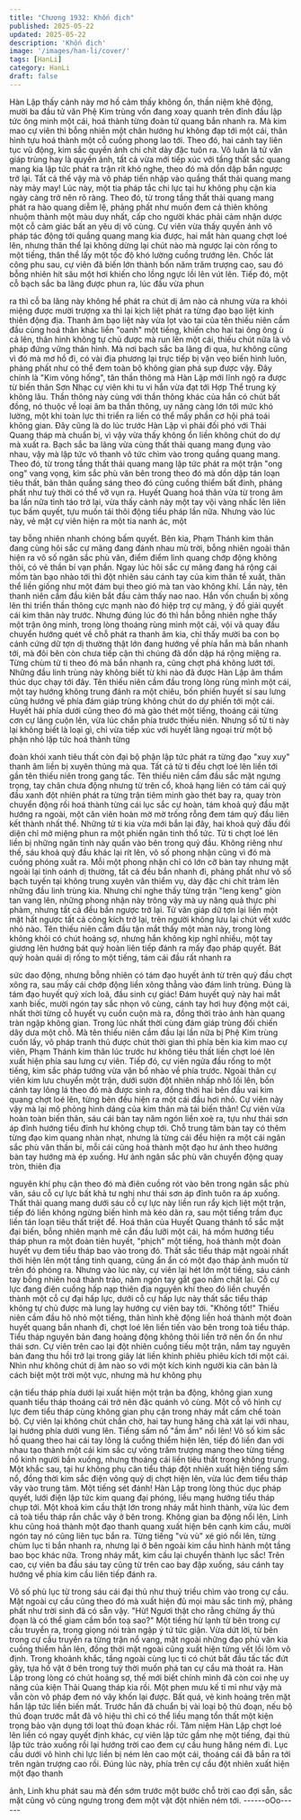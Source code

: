 ```yaml
---
title: "Chương 1932: Khốn địch"
published: 2025-05-22
updated: 2025-05-22
description: 'Khốn địch'
image: '/images/han-li/cover/'
tags: [HanLi]
category: HanLi
draft: false
---
```


Hàn Lập thấy cảnh này mơ hồ cảm thấy không ổn, thần niệm khẽ
động, mười ba đầu tử văn Phệ Kim trùng vốn đang xoay quanh
trên đỉnh đầu lập tức ông minh một cái, hoá thành từng đoàn tử
quang bắn nhanh ra.
Mà kim mao cự viên thì bỗng nhiên một chân hướng hư không
đạp tới một cái, thân hình tựu hoá thành một cỗ cuồng phong lao
tới. Theo đó, hai cánh tay liên tục vũ động, kim sắc quyền ảnh chi
chít dày đặc tuôn ra.
Vô luân là tử văn giáp trùng hay là quyền ảnh, tất cả vừa mới tiếp
xúc với tầng thất sắc quang mang kia lập tức phát ra trận rít khó
nghe, theo đó mà dồn dập bắn ngược trở lại.
Tất cả thế vậy mà vô pháp tiến nhập vào quầng thất thải quang
mang này mảy may!
Lúc này, một tia pháp tắc chi lực tại hư không phụ cận kia ngày
càng trở nên rõ ràng. Theo đó, từ trong tầng thất thải quang mang
phát ra hào quang diễm lệ, phảng phất như muốn đem cả thiên
không nhuộm thành một màu duy nhất, cấp cho người khác phải
cảm nhận dược một cỗ cảm giác bất an yêu dị vô cùng.
Cự viên vừa thấy quyền ảnh vô pháp tác động tới quầng quang
mang kia được, hai mắt hàn quang chợt loé lên, nhưng thân thể
lại không dừng lại chút nào mà ngược lại còn rống to một tiếng,
thân thể lấy một tốc độ khó lường cuồng trướng lên.
Chốc lát công phu sau, cự viên đã biến lớn thành bốn năm trăm
trượng cao, sau đó bỗng nhiên hít sâu một hơi khiến cho lồng
ngực lồi lên vút lên.
Tiếp đó, một cỗ bạch sắc ba lãng được phun ra, lúc đầu vừa phun

ra thì cỗ ba lãng này không hể phát ra chút dị âm nào cả nhưng
vừa ra khỏi miệng được mười trượng xa thì lại kịch liệt phát ra
từng đạo bạo liệt kinh thiên động địa.
Thanh âm bạo liệt này vừa lọt vào tai của tên thiếu niên cầm đầu
cùng hoá thân khác liền "oanh" một tiếng, khiến cho hai tai ông
ông ù cả lên, thân hình không tự chủ được mà run lên một cái,
thiếu chút nữa là vô pháp đứng vững thân hình.
Mà nơi bạch sắc ba lãng đi qua, hư không cũng vì đó mà mơ hồ
đi, có vài địa phương lại trực tiếp bị vặn vẹo biến hình luôn, phảng
phất như có thể đem toàn bộ không gian phá sụp được vậy.
Đây chính là "Kim võng hống", tân thần thông mà Hàn Lập mới
lĩnh ngộ ra được từ biến thân Sơn Nhạc cự viên khi tu vi hắn vừa
đạt tới Hợp Thể trung kỳ không lâu.
Thần thông này cùng với thần thông khác của hắn có chút bất
đồng, nó thuộc về loại âm ba thần thông, uy năng càng lớn tới
mức khó lường, một khi toàn lực thi triển ra liền có thể mấy phần
cơ hội phá toái không gian.
Đây cũng là do lúc trước Hàn Lập vì phải đối phó với Thải Quang
tháp mà chuẩn bị, vì vậy vừa thấy không ổn liền không chút do dự
mà xuất ra.
Bạch sắc ba lãng vừa cùng thất thải quang mang đụng vào nhau,
vậy mà lập tức vô thanh vô tức chìm vào trong quầng quang
mang.
Theo đó, từ trong tầng thất thải quang mang lập tức phát ra một
trận "ong ong" vang vọng, kim sắc phù văn bên trong theo đó mà
dồn dập tán loạn tiêu thất, bản thân quầng sáng theo đó cũng
cuồng thiểm bất đinh, phảng phất như tuỳ thời có thể vỡ vụn ra.
Huyết Quang hoá thân vừa từ trong âm ba lần nữa tỉnh táo trở lại,
vừa thấy cảnh này một tay vội vàng nhấc lên liên tục bấm quyết,
tựu muốn tái thôi động tiểu pháp lần nữa.
Nhưng vào lúc này, vẻ mặt cự viên hiện ra một tia nanh ác, một

tay bỗng nhiên nhanh chóng bấm quyết.
Bên kia, Phạm Thánh kim thân đang cùng hôi sắc cự mãng đang
đánh nhau mù trời, bỗng nhiên ngoài thân hiện ra vô số ngân sắc
phù văn, điểm điểm linh quang chớp động không thôi, có vẻ thần
bí vạn phần.
Ngay lúc hôi sắc cự mãng đang há rộng cái mồm tàn bạo nhào tới
thì đột nhiên sáu cánh tay của kim thân tề xuất, thân thể liền
giống như một đám bụi theo gió mà tan vào không khí.
Lần này, tên thanh niên cầm đầu kiên bắt đầu cảm thấy nao nao.
Hắn vốn chuẩn bị xông lên thi triển thần thông cực mạnh nào đó
hiệp trợ cự mãng, ý đồ giải quyết cái kim thân này trước.
Nhưng đúng lúc đó thì hắn bỗng nhiên nghe thấy một trận ông
minh, trong lòng thoáng rùng mình một cái, vội vã quay đầu
chuyển hướng quét về chỗ phát ra thanh âm kia, chỉ thấy mười
ba con bọ cánh cứng dữ tợn dị thường thật lớn đang hướng về
phía hắn mà bắn nhanh tới, mà đôi bên còn chưa tiếp cận thì
chúng đã dồn dập há rộng miệng ra.
Từng chùm tử ti theo đó mà bắn nhanh ra, cũng chợt phá không
lướt tới.
Những đầu linh trùng này không biết từ khi nào đã được Hàn Lập
âm thầm thúc dục chạy tới đây.
Tên thiếu niên cầm đầu trong lòng rùng mình một cái, một tay
hướng không trung đánh ra một chiêu, bốn phiến huyết sí sau
lưng cũng hướng về phía đám giáp trùng không chút do dự phiến
tới một cái.
Huyết hải phía dưới cũng theo đó mà gào thét một tiếng, thoáng
cái từng cơn cự lãng cuộn lên, vừa lúc chắn phía trước thiếu
niên.
Nhưng số tử ti này lại không biết là loại gì, chỉ vừa tiếp xúc với
huyết lãng ngoại trừ một bộ phận nhỏ lập tức hoá thành từng

đoàn khói xanh tiêu thất còn đại bộ phận lập tức phát ra từng đạo
"xuy xuy" thanh âm liền bị xuyên thủng mà qua.
Tất cả tử ti đều chợt loé lên liền tới gần tên thiếu niên trong gang
tấc.
Tên thiếu niên cầm đầu sắc mặt ngưng trọng, tay chân chưa động
nhưng từ trên cổ, khoả hạng liên có tám cái quỷ đầu xanh đột
nhiên phát ra từng trận tiêm minh gào thét bay ra, quay tròn
chuyển động rồi hoá thành từng cái lục sắc cự hoàn, tám khoả
quỷ đầu mặt hướng ra ngoài, một căn viên hoàn mờ mờ trống
rỗng đem tám quỷ đầu liên kết thành nhất thể.
Những tử ti kia vừa mới bắn lại đây, hai khoả quỷ đầu đối diện chỉ
mở miệng phun ra một phiến ngân tinh thổ tức.
Tử ti chợt loé lên liền bị những ngân tinh này quấn vào bên trong
quỷ đầu.
Không riêng như thế, sáu khoả quỷ đầu khác lại rít lên, vô số
phong nhận cũng vì đó mà cuồng phóng xuất ra.
Mỗi một phong nhận chỉ có lớn cỡ bàn tay nhưng mặt ngoài lại
tinh oánh dị thường, tất cả đều bắn nhanh đi, phảng phất như vô
số bạch tuyến tại không trung xuyên vân thiểm vụ, dày đặc chi
chít trảm lên những đầu linh trùng kia.
Nhưng chỉ nghe thấy từng trận "leng keng" giòn tan vang lên,
những phong nhận này trông vậy mà uy năng quả thực phi phàm,
nhưng tất cả đều bắn ngược trở lại.
Tử văn giáp dữ tợn lại liền một mặt hất ngược tất cả công kích trở
lại, trên người không lưu lại chút vết xước nhỏ nào.
Tên thiếu niên cầm đầu tận mắt thấy một màn này, trong lòng
không khỏi có chút hoảng sợ, nhưng hắn không kịp nghĩ nhiều,
một tay giương lên hướng bát quỷ hoàn liên tiếp đánh ra mấy đạo
pháp quyết.
Bát quỷ hoàn quái dị rống to một tiếng, tám cái đầu rất nhanh ra

sức dao động, nhưng bỗng nhiên có tám đạo huyết ảnh từ trên
quỷ đầu chợt xông ra, sau mấy cái chớp động liền xông thẳng vào
đám linh trùng.
Đúng là tám đạo huyết quỷ xích loã, đầu sinh cự giác!
Đám huyết quỷ này hai mắt xanh biếc, mười ngón tay sắc nhọn
vô cùng, cánh tay hơi huy động một cái, nhất thời từng cỗ huyết
vụ cuồn cuộn mà ra, đồng thời trảo ảnh hàn quang tràn ngập
không gian.
Trong lúc nhất thời cùng đám giáp trùng đối chiến dây dưa một
chỗ.
Mà tên thiếu niên cầm đầu lại lần nữa bị Phệ Kim trùng cuốn lấy,
vô pháp tranh thủ được chút thời gian thì phía bên kia kim mao
cự viên, Phạm Thánh kim thân lúc trước hư không tiêu thất liền
chợt loé lên xuất hiện phía sau lưng cự viên.
Tiếp đó, cự viên ngửa đầu rống to một tiếng, kim sắc pháp tướng
vừa vặn bổ nhào về phía trước.
Ngoài thân cự viên kim lưu chuyển một trận, dưới sườn đột nhiên
nhấp nhô lồi lên, bốn cánh tay lông lá theo đó mà được sinh ra,
đồng thời hai bên đầu vai kim quang chợt loé lên, từng bên đều
hiện ra một cái đầu hơi nhỏ.
Cự viên này vậy mà lại mô phỏng hình dáng của kim thân mà tái
biến thân!
Cự viên vừa hoàn toàn biến thân, sáu cái bàn tay năm ngón liền
xoè ra, tựu như thái sơn áp đỉnh hướng tiểu đỉnh hư không chụp
tới.
Chỗ trung tâm bàn tay có thêm từng đạo kim quang nhàn nhạt,
nhưng là từng cái đều hiện ra một cái ngân sắc phù văn thần bí,
mỗi cái cũng hoá thành một đạo hư ảnh theo hướng bàn tay
hướng mà ép xuống.
Hư ảnh ngân sắc phù văn chuyển động quay tròn, thiên địa

nguyên khí phụ cận theo đó mà điên cuồng rót vào bên trong
ngân sắc phù văn, sáu cỗ cự lực bất khả tư nghị như thái sơn áp
đỉnh tuôn ra áp xuống.
Thất thải quang mang dưới sáu cỗ cự lực này liền run rẩy kịch liệt
một trận, tiếp đó liền không ngừng biến hình mà kéo dãn ra, sau
một tiếng trầm đục liền tán loạn tiêu thất triệt để.
Hoá thân của Huyết Quang thánh tổ sắc mặt đại biến, bỗng nhiên
mạnh mẽ cắn đầu lưỡi một cái, há mồm hướng tiểu tháp phun ra
một đoàn tiên huyết, "phịch" một tiếng, hoá thành một đoàn huyết
vụ đem tiểu tháp bao vào trong đó.
Thất sắc tiểu tháp mặt ngoài nhất thời hiện lên một tầng tinh
quang, cũng ẩn ẩn có một đạo tháp ảnh muốn từ trên đó phóng
ra.
Nhưng vào lúc này, cự viên lại hét lớn một tiếng, sáu cánh tay
bỗng nhiên hoá thành trảo, năm ngón tay gắt gao nắm chặt lại.
Cỗ cự lực đang điên cuồng hấp nạp thiên địa nguyên khí theo đó
liền chuyển thành một cỗ cự đại hấp lực, dưới cỗ cự hấp lực này
thất sắc tiểu tháp không tự chủ được mà lung lay hướng cự viên
bay tới.
"Không tốt!"
Thiếu niên cầm đầu hô nhỏ một tiếng, thân hình khẽ động liền
hoá thành một đoàn huyết quang bắn nhanh đi, chợt loé lên liền
tiến vào bên trong toà tiểu tháp.
Tiểu tháp nguyên bản đang hoảng động không thôi liền trở nên ổn
ổn như thái sơn.
Cự viên trên cao lại đột nhiên cuồng tiếu một trận, nắm tay
nguyên bản đang thu hồi trở lại trong giây lát liền khinh phiêu
phiêu kích tới một cái.
Nhìn như không chút dị âm nào so với một kích kinh người kia
căn bản là cách biệt một trời một vực, nhưng mà hư không phụ

cận tiểu tháp phía dưới lại xuất hiện một trận ba động, không gian
xung quanh tiểu tháp thoáng cái trở nên đặc quánh vô cùng.
Một cỗ vô hình cự lực đem tiểu tháp cùng không gian phụ cận
trong nháy mắt cấm chế toàn bộ.
Cự viên lại không chút chần chờ, hai tay hung hăng chà xát lại với
nhau, lại hướng phía dưới vung lên.
Tiếng sấm nổ "ầm ầm" nổi lên!
Vô số kim sắc hồ quang theo hai cái tay lông lá cuồng thiểm hiện
lên, tiếp đó liền đan với nhau tạo thành một cái kim sắc cự võng
trăm trượng mang theo từng tiếng nổ kinh người bắn xuống,
nhưng thoáng cái liền tiêu thất trong không trung.
Một khắc sau, tại hư không phụ cân tiểu tháp đột nhiên xuất hiện
tiếng sấm nổ, đồng thời kim sắc điện võng quỷ dị chợt hiện lên,
vừa lúc đem tiểu tháp vây vào trung tâm.
Một tiếng sét đánh!
Hàn Lập trong lòng thúc dục pháp quyết, lưới điện lập tức kim
quang đại phóng, liều mạng hướng tiểu tháp chụp tới.
Một khoả kim cầu thật lớn trong nháy mắt hình thành, vừa lúc
đem cả toà tiểu tháp rắn chắc vây ở bên trong.
Không gian ba động nổi lên, Linh khu cũng hoá thành một đạo
thanh quang xuất hiện bên cạnh kim cầu, mười ngón tay nó cũng
liên tục bắn ra.
Từng tiếng "vù vù" xé gió nổi lên, từng chùm lục ti bắn nhanh ra,
nhưng lại ở bên ngoài kim cầu hình hành một tầng bao bọc khác
nữa.
Trong nháy mắt, kim cầu lại chuyển thành lục sắc!
Trên cao, cự viên ba đầu sáu tay cũng từ trên cao bay đập xuống,
sáu cánh tay hướng về phía kim cầu liên tiếp đánh ra.

Vô số phù lục từ trong sáu cái đại thủ như thuỷ triều chìm vào
trong cự cầu.
Mặt ngoài cự cầu cũng theo đó mà xuất hiện đủ mọi màu sắc tinh
mỹ, phảng phất như trời sinh đã có sẵn vậy.
"Hừ! Ngươi thật cho rằng chừng ấy thủ đoạn là có thể giam cầm
bổn toạ sao?"
Một tiếng hừ lạnh từ bên trong cự cầu truyền ra, trong giọng nói
tràn ngập ý tứ tức giận.
Vừa dứt lời, từ bên trong cự cầu truyền ra từng trận nổ vang, mặt
ngoài những đạo phù văn kia cuồng thiểm hẳn lên, đồng thời mặt
ngoài cũng xuất hiện từng vết lồi lõm vô định.
Trong khoảnh khắc, tầng ngoài cùng lục ti có chút bắt đầu tấc tấc
đứt gãy, tựa hồ vật ở bên trong tuỳ thời muốn phá tan cự cầu mà
thoát ra.
Hàn Lập trong lòng có chút hoảng sợ, thế mới biết chính mình đã
còn coi nhẹ uy năng của kiện Thải Quang tháp kia rồi. Một phen
mưu kế tỉ mỉ như vậy mà vẫn còn vô pháp đem nó vây khốn lại
được.
Bất quá, vẻ kinh hoảng trên mặt hắn lập tức liền biến mất.
Trước hắn đã chuẩn bị vài loại bộ thủ đoạn, nếu bộ thủ đoạn
trước mắt đã vô hiệu thì chỉ có thể liều mạng tổn thất một kiện
trọng bảo vận dụng tới loạt thủ đoạn khác rồi.
Tâm niệm Hàn Lập chợt loé lên liền có ngay quyết định khác, cự
viên lập tức gầm nhẹ một tiếng, đại thủ lập tức trảo xuống rồi lại
hướng trời cao đem cự cầu hung hăng ném đi.
Lục cầu dưới vô hình chi lực liền bị ném lên cao một cái, thoáng
cái đã bắn ra tới trên ngàn trượng cao rồi.
Đúng lúc này, phía trên cự cầu đột nhiên xuất hiện một đạo thanh

ảnh, Linh khu phát sau mà đến sớm trước một bước chỗ trời cao
đợi sẵn, sắc mặt cũng vô cùng ngưng trong đem một vật đột
nhiên ném tới.
------oOo------
